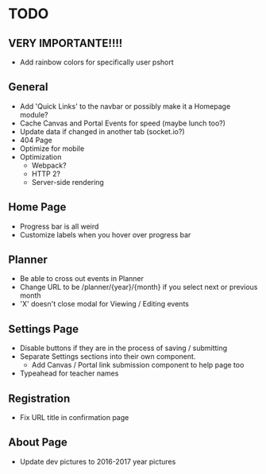 # TODO

## **VERY IMPORTANTE!!!!**
- Add rainbow colors for specifically user pshort

## General
- Add 'Quick Links' to the navbar or possibly make it a Homepage module?
- Cache Canvas and Portal Events for speed (maybe lunch too?)
- Update data if changed in another tab (socket.io?)
- 404 Page
- Optimize for mobile
- Optimization
  - Webpack?
  - HTTP 2?
  - Server-side rendering

## Home Page
- Progress bar is all weird
- Customize labels when you hover over progress bar

## Planner
- Be able to cross out events in Planner
- Change URL to be /planner/{year}/{month} if you select next or previous month
- 'X' doesn't close modal for Viewing / Editing events

## Settings Page
- Disable buttons if they are in the process of saving / submitting
- Separate Settings sections into their own component.
  - Add Canvas / Portal link submission component to help page too
- Typeahead for teacher names

## Registration
- Fix URL title in confirmation page

## About Page
- Update dev pictures to 2016-2017 year pictures

